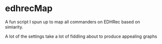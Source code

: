 # edhrecMap
 
A fun script I spun up to map all commanders on EDHRec based on simiarity.

A lot of the settings take a lot of fiddling about to produce appealing graphs